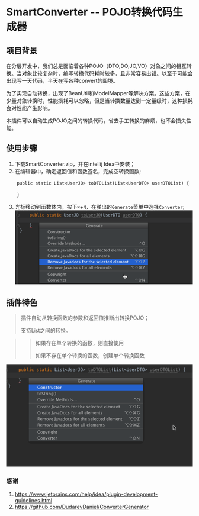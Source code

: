 # SmartConverter -- POJO转换代码生成器

## 项目背景
在分层开发中，我们总是面临着各种POJO（DTO,DO,JO,VO）对象之间的相互转换。当对象比较复杂时，编写转换代码耗时较多，且非常容易出错。以至于可能会出现写一天代码，半天在写各种convert的囧境。

为了实现自动转换，出现了BeanUtil和ModelMapper等解决方案。这些方案，在少量对象转换时，性能损耗可以忽略，但是当转换数量达到一定量级时，这种损耗会对性能产生影响。

本插件可以自动生成POJO之间的转换代码，省去手工转换的麻烦，也不会损失性能。


## 使用步骤

1. 下载SmartConverter.zip，并在Intellij Idea中安装；
2. 在编辑器中，确定返回值和函数签名，完成空转换函数;

```
    public static List<UserJO> toDTOList(List<UserDTO> userDTOList) {

    }
```

3. 光标移动到函数体内，按下``⌘``+``N``，在弹出的``Generate``菜单中选择``Converter``;
![](asset/single.gif)

## 插件特色

> 插件自动从转换函数的参数和返回值推断出转换POJO；
> 
> 支持List之间的转换。

> > 如果存在单个转换的函数，则直接使用
> > 
> > 如果不存在单个转换的函数，创建单个转换函数

![](asset/list.gif)

### 感谢

1. https://www.jetbrains.com/help/idea/plugin-development-guidelines.html
2. https://github.com/DudarevDaniel/ConverterGenerator